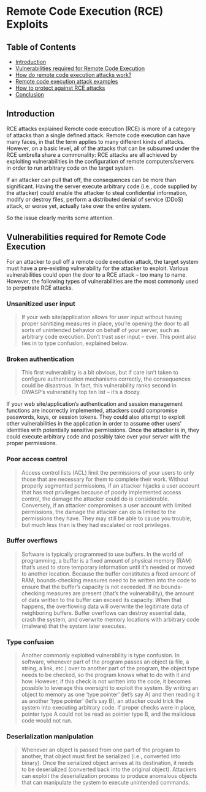 # Remote Code Execution (RCE) Exploits


## Table of Contents
- [Introduction](#introduction)
- [Vulnerabilities required for Remote Code Execution](#)
- [How do remote code execution attacks work?](#)
- [Remote code execution attack examples](#)
- [How to protect against RCE attacks](#)
- [Conclusion](#)

## Introduction
RCE attacks explained
Remote code execution (RCE) is more of a category of attacks than a single defined attack. Remote code execution can have many faces, in that the term applies to many different kinds of attacks. However, on a basic level, all of the attacks that can be subsumed under the RCE umbrella share a commonality: RCE attacks are all achieved by exploiting vulnerabilities in the configuration of remote computers/servers in order to run arbitrary code on the target system.

If an attacker can pull that off, the consequences can be more than significant. Having the server execute arbitrary code (i.e., code supplied by the attacker) could enable the attacker to steal confidential information, modify or destroy files, perform a distributed denial of service (DDoS) attack, or worse yet, actually take over the entire system.

So the issue clearly merits some attention.

## Vulnerabilities required for Remote Code Execution
For an attacker to pull off a remote code execution attack, the target system must have a pre-existing vulnerability for the attacker to exploit. Various vulnerabilities could open the door to a RCE attack – too many to name. However, the following types of vulnerabilities are the most commonly used to perpetrate RCE attacks.

### Unsanitized user input
> If your web site/application allows for user input without having proper sanitizing measures in place, you’re opening the door to all sorts of unintended behavior on behalf of your server, such as arbitrary code execution. Don’t trust user input – ever. This point also ties in to type confusion, explained below.

### Broken authentication
> This first vulnerability is a bit obvious, but if care isn’t taken to configure authentication mechanisms correctly, the consequences could be disastrous. In fact, this vulnerability ranks second in OWASP’s vulnerability top ten list – it’s a doozy.

If your web site/application’s authentication and session management functions are incorrectly implemented, attackers could compromise passwords, keys, or session tokens. They could also attempt to exploit other vulnerabilities in the application in order to assume other users’ identities with potentially sensitive permissions. Once the attacker is in, they could execute arbitrary code and possibly take over your server with the proper permissions.

### Poor access control
> Access control lists (ACL) limit the permissions of your users to only those that are necessary for them to complete their work. Without properly segmented permissions, if an attacker hijacks a user account that has root privileges because of poorly implemented access control, the damage the attacker could do is considerable. Conversely, if an attacker compromises a user account with limited permissions, the damage the attacker can do is limited to the permissions they have. They may still be able to cause you trouble, but much less than is they had escalated or root privileges.

### Buffer overflows
> Software is typically programmed to use buffers. In the world of programming, a buffer is a fixed amount of physical memory (RAM) that’s used to store temporary information until it’s needed or moved to another location. Because the buffer constitutes a fixed amount of RAM, bounds-checking measures need to be written into the code to ensure that the buffer’s capacity is not exceeded. If no bounds-checking measures are present (that’s the vulnerability), the amount of data written to the buffer can exceed its capacity. When that happens, the overflowing data will overwrite the legitimate data of neighboring buffers. Buffer overflows can destroy essential data, crash the system, and overwrite memory locations with arbitrary code (malware) that the system later executes.

### Type confusion
> Another commonly exploited vulnerability is type confusion. In software, whenever part of the program passes an object (a file, a string, a link, etc.) over to another part of the program, the object type needs to be checked, so the program knows what to do with it and how. However, if this check is not written into the code, it becomes possible to leverage this oversight to exploit the system. By writing an object to memory as one ‘type pointer’ (let’s say A) and then reading it as another ‘type pointer’ (let’s say B), an attacker could trick the system into executing arbitrary code. If proper checks were in place, pointer type A could not be read as pointer type B, and the malicious code would not run.

### Deserialization manipulation
> Whenever an object is passed from one part of the program to another, that object must first be serialized (i.e., converted into binary). Once the serialized object arrives at its destination, it needs to be deserialized (converted back into the original object). Attackers can exploit the deserialization process to produce anomalous objects that can manipulate the system to execute unintended commands.
